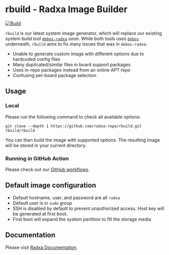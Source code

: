 # rbuild - Radxa Image Builder

[![Build](https://github.com/radxa-repo/rbuild/actions/workflows/build.yaml/badge.svg?branch=main)](https://github.com/radxa-repo/rbuild/actions/workflows/build.yaml)

`rbuild` is our latest system image generator, which will replace our existing system build tool [`debos-radxa`](https://github.com/radxa/debos-radxa) soon.
While both tools uses [`debos`](https://github.com/go-debos/debos) underneath, `rbuild` aims to fix many issues that was in `debos-radxa`:
* Unable to generate custom image with different options due to hardcoded config files
* Many duplicated/similar files in board support packages
* Uses in-repo packages instead from an online APT repo
* Confusing per-board package selection

## Usage

### Local 

Please run the following command to check all available options:
```
git clone --depth 1 https://github.com/radxa-repo/rbuild.git
rbuild/rbuild
```

You can then build the image with supported options. The resulting image will be stored in your current directory.

### Running in GitHub Action

Please check out our [GitHub workflows](https://github.com/radxa-repo/rbuild/tree/main/.github/workflows).

## Default image configuration

* Default hostname, user, and password are all `radxa`
* Default user is in `sudo` group
* SSH is disabled by default to prevent unauthorized access. Host key will be generated at first boot.
* First boot will expand the system partition to fill the storage media

## Documentation
Please visit [Radxa Documentation](https://radxa-doc.github.io/).